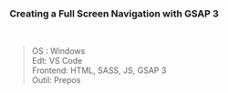 ### Creating a Full Screen Navigation with GSAP 3
<br>

>OS : Windows <br>
>Edt: VS Code <br>
>Frontend: HTML, SASS, JS, GSAP 3 <br>
>Outil: Prepos <br>
